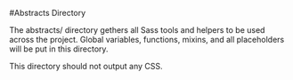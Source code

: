 #Abstracts Directory

The abstracts/ directory gethers all Sass tools and helpers to be used across the project. Global variables, functions, mixins, and all placeholders will be put in this directory.

This directory should not output any CSS.